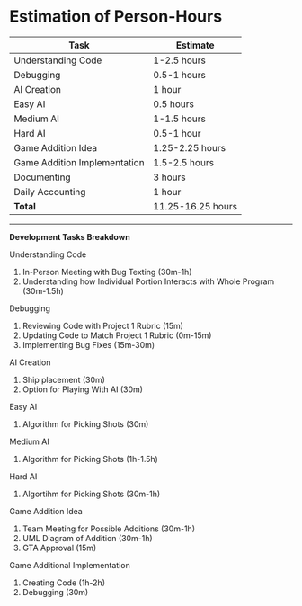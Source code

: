 # Estimation of Person-Hours

| **Task** | **Estimate** |
| -------- | ------------ |
| Understanding Code | 1-2.5 hours |
| Debugging | 0.5-1 hours |
| AI Creation | 1 hour |
| Easy AI | 0.5 hours |
| Medium AI | 1-1.5 hours |
| Hard AI | 0.5-1 hour |
| Game Addition Idea | 1.25-2.25 hours |
| Game Addition Implementation | 1.5-2.5 hours |
| Documenting | 3 hours |
| Daily Accounting | 1 hour |
| **Total** | 11.25-16.25 hours |

---

**Development Tasks Breakdown**

Understanding Code

1. In-Person Meeting with Bug Texting (30m-1h)
2. Understanding how Individual Portion Interacts with Whole Program (30m-1.5h)

Debugging

1. Reviewing Code with Project 1 Rubric (15m)
2. Updating Code to Match Project 1 Rubric (0m-15m)
3. Implementing Bug Fixes (15m-30m)

AI Creation

1. Ship placement (30m)
2. Option for Playing With AI (30m)

Easy AI

1. Algorithm for Picking Shots (30m)

Medium AI

1. Algorithm for Picking Shots (1h-1.5h)

Hard AI

1. Algortihm for Picking Shots (30m-1h)

Game Addition Idea

1. Team Meeting for Possible Additions (30m-1h)
2. UML Diagram of Addition (30m-1h)
3. GTA Approval (15m)

Game Additional Implementation

1. Creating Code (1h-2h)
2. Debugging (30m)
